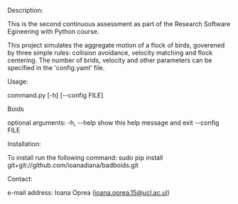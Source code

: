 
Description:

This is the second continuous assessment as part of the Research Software Egineering with Python course. 

This project simulates the aggregate motion of a flock of birds, goverened by three simple rules: collision avoidance, velocity matching and flock centering. The number of brids, velocity and other parameters can be specified in the 'config.yaml' file.

Usage:
 
command.py [-h] [--config FILE]

Boids

optional arguments:
  -h, --help     show this help message and exit
  --config FILE

Installation:

To install run the following command: sudo pip install git+git://github.com/ioanadiana/badboids.git

Contact:

e-mail address: Ioana Oprea (ioana.oprea.15@ucl.ac.ul)

